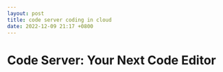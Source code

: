 ```yaml
---
layout: post
title: code server coding in cloud
date: 2022-12-09 21:17 +0800
---
```

# Code Server: Your Next Code Editor
